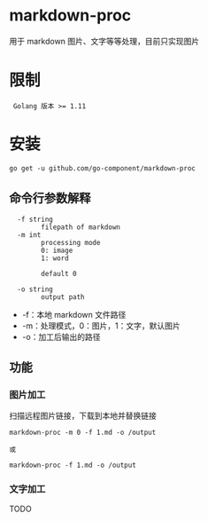 # markdown-proc

用于 markdown 图片、文字等等处理，目前只实现图片

# 限制
```shell
 Golang 版本 >= 1.11
```

# 安装
```html
go get -u github.com/go-component/markdown-proc
```

## 命令行参数解释

```shell
  -f string
        filepath of markdown
  -m int
        processing mode 
        0: image 
        1: word
        
        default 0
        
  -o string
        output path

```

- -f：本地 markdown 文件路径
- -m：处理模式，0：图片，1：文字，默认图片
- -o：加工后输出的路径

## 功能

### 图片加工

扫描远程图片链接，下载到本地并替换链接

```shell
markdown-proc -m 0 -f 1.md -o /output

或

markdown-proc -f 1.md -o /output
```

### 文字加工

TODO
